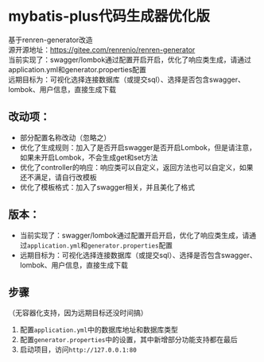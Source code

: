 # mybatis-plus代码生成器优化版
基于renren-generator改造   
源开源地址：https://gitee.com/renrenio/renren-generator  
当前实现了：swagger/lombok通过配置开启开启，优化了响应类生成，请通过application.yml和generator.properties配置  
远期目标为：可视化选择连接数据库（或提交sql）、选择是否包含swagger、lombok、用户信息，直接生成下载  
## 改动项：
- 部分配置名称改动（忽略之）
- 优化了生成规则：加入了是否开启swagger是否开启Lombok，但是请注意，如果未开启Lombok，不会生成get和set方法
- 优化了controller的响应：响应类可以自定义，返回方法也可以自定义，如果还不满足，请自行改模板
- 优化了模板格式：加入了swagger相关，并且美化了格式

## 版本：
- 当前实现了：swagger/lombok通过配置开启开启，优化了响应类生成，请通过``application.yml``和``generator.properties``配置
- 远期目标为：可视化选择连接数据库（或提交sql）、选择是否包含swagger、lombok、用户信息，直接生成下载  


## 步骤
（无容器化支持，因为远期目标还没时间搞）  
1. 配置``application.yml``中的数据库地址和数据库类型
2. 配置``generator.properties``中的设置，其中新增部分功能支持都在最后
3. 启动项目，访问``http://127.0.0.1:80``
